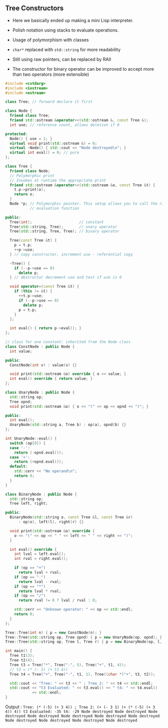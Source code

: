 ## Tree Constructors

- Here we basically ended up making a mini Lisp interpreter.
- Polish notation using stacks to evaluate operations.
- Usage of polymorphism with classes
- `char*` replaced with `std::string` for more readability

- Still using raw pointers, can be replaced by RAII
- The constructor for binary operator can be improved to accept more than two operators (more extensible)

```cpp
#include <cstdarg>
#include <iostream>
#include <ostream>

class Tree; // forward declare it first

class Node {
  friend class Tree;
  friend std::ostream &operator<<(std::ostream &, const Tree &);
  int use; // reference count, allows deletion if 0

protected:
  Node() { use = 1; }
  virtual void print(std::ostream &) = 0;
  virtual ~Node() { std::cout << "Node destroyed\n"; }
  virtual int eval() = 0; // pure
};

class Tree {
  friend class Node;
  // Polymorphic print
  // Invokes at runtime the appropriate print
  friend std::ostream &operator<<(std::ostream &o, const Tree &t) {
    t.p->print(o);
    return o;
  }
  Node *p; // Polymorphic pointer. This setup allows you to call the right
           // evaluation function

public:
  Tree(int);                     // constant
  Tree(std::string, Tree);       // unary operator
  Tree(std::string, Tree, Tree); // binary operator

  Tree(const Tree &t) {
    p = t.p;
    ++p->use;
  } // copy constructor, increment use - referential copy

  ~Tree() {
    if (--p->use == 0)
      delete p;
  } // destructor decrement use and test if use is 0

  void operator=(const Tree &t) {
    if (this != &t) {
      ++t.p->use;
      if (--p->use == 0)
        delete p;
      p = t.p;
    }
  };

  int eval() { return p->eval(); }
};

// class for one constant: inherited from the Node class
class ConstNode : public Node {
  int value;

public:
  ConstNode(int v) : value(v) {}

  void print(std::ostream &o) override { o << value; }
  int eval() override { return value; }
};

class UnaryNode : public Node {
  std::string op;
  Tree opnd;
  void print(std::ostream &o) { o << "(" << op << opnd << ")"; }

public:
  int eval();
  UnaryNode(std::string a, Tree b) : op(a), opnd(b) {}
};

int UnaryNode::eval() {
  switch (op[0]) {
  case '-':
    return (-opnd.eval());
  case '+':
    return (+opnd.eval());
  default:
    std::cerr << "No operand\n";
    return 0;
  }
}

class BinaryNode : public Node {
  std::string op;
  Tree left, right;

public:
  BinaryNode(std::string o, const Tree &l, const Tree &r)
      : op(o), left(l), right(r) {}

  void print(std::ostream &o) override {
    o << "(" << op << " " << left << " " << right << ")";
  }

  int eval() override {
    int lval = left.eval();
    int rval = right.eval();

    if (op == "+")
      return lval + rval;
    if (op == "-")
      return lval - rval;
    if (op == "*")
      return lval * rval;
    if (op == "/")
      return rval != 0 ? lval / rval : 0;

    std::cerr << "Unknown operator: " << op << std::endl;
    return 0;
  }
};

Tree::Tree(int n) { p = new ConstNode(n); }
Tree::Tree(std::string op, Tree opnd) { p = new UnaryNode(op, opnd); }
Tree::Tree(std::string op, Tree l, Tree r) { p = new BinaryNode(op, l, r); }

int main() {
  Tree t1(3);
  Tree t2(4);
  Tree t3 = Tree("*", Tree("-", 5), Tree("+", t1, 4));
  // t3 = (* (- 5) (+ t1 4))
  Tree t4 = Tree("+", Tree("-", t1, 1), Tree((char *)"+", t3, t2));

  std::cout << "Tree: " << t3 << " ; Tree 2: " << t4 << std::endl;
  std::cout << "t3 Evaluated: " << t3.eval() << " t4: " << t4.eval()
            << std::endl;
}
```

Output :
`Tree: (* (-5) (+ 3 4)) ; Tree 2: (+ (- 3 1) (+ (* (-5) (+ 3 4)) 4))
t3 Evaluated: -35 t4: -29
Node destroyed
Node destroyed
Node destroyed
Node destroyed
Node destroyed
Node destroyed
Node destroyed
Node destroyed
Node destroyed
Node destroyed
Node destroyed
` 


